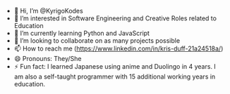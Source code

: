 - 👋 Hi, I’m @KyrigoKodes
- 👀 I’m interested in Software Engineering and Creative Roles related to Education
- 🌱 I’m currently learning Python and JavaScript
- 💞️ I’m looking to collaborate on as many projects possible
- 📫 How to reach me (https://www.linkedin.com/in/kris-duff-21a24518a/)
- 😄 Pronouns: They/She
- ⚡ Fun fact: I learned Japanese using anime and Duolingo in 4 years. I am also a self-taught programmer with 15 additional working years in education.

<!---
KyrigoKodes/KyrigoKodes is a ✨ special ✨ repository because its `README.md` (this file) appears on your GitHub profile.
You can click the Preview link to take a look at your changes.
--->
